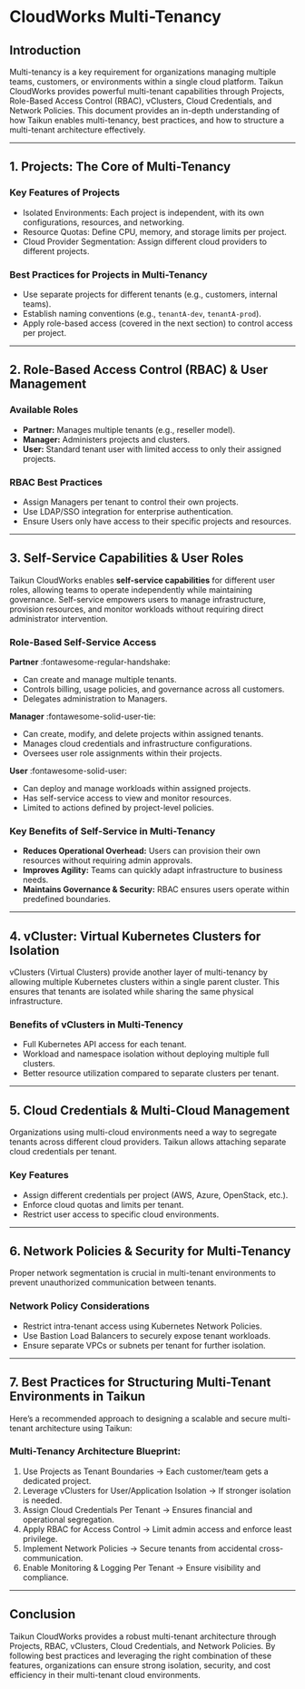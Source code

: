 # **CloudWorks Multi-Tenancy**

## **Introduction**

Multi-tenancy is a key requirement for organizations managing multiple teams, customers, or environments within a single cloud platform. Taikun CloudWorks provides powerful multi-tenant capabilities through Projects, Role-Based Access Control (RBAC), vClusters, Cloud Credentials, and Network Policies. This document provides an in-depth understanding of how Taikun enables multi-tenancy, best practices, and how to structure a multi-tenant architecture effectively.

---

## 1. **Projects: The Core of Multi-Tenancy**

### Key Features of Projects

- Isolated Environments: Each project is independent, with its own configurations, resources, and networking.
- Resource Quotas: Define CPU, memory, and storage limits per project.
- Cloud Provider Segmentation: Assign different cloud providers to different projects.

### Best Practices for Projects in Multi-Tenancy

- Use separate projects for different tenants (e.g., customers, internal teams).
- Establish naming conventions (e.g., `tenantA-dev`, `tenantA-prod`).
- Apply role-based access (covered in the next section) to control access per project.

---

## 2. **Role-Based Access Control (RBAC) & User Management**

### Available Roles

- **Partner:** Manages multiple tenants (e.g., reseller model).
- **Manager:** Administers projects and clusters.
- **User:** Standard tenant user with limited access to only their assigned projects.

### RBAC Best Practices

- Assign Managers per tenant to control their own projects.
- Use LDAP/SSO integration for enterprise authentication.
- Ensure Users only have access to their specific projects and resources.

---

## 3. **Self-Service Capabilities & User Roles**

Taikun CloudWorks enables **self-service capabilities** for different user roles, allowing teams to operate independently while maintaining governance. Self-service empowers users to manage infrastructure, provision resources, and monitor workloads without requiring direct administrator intervention.

### Role-Based Self-Service Access

**Partner** :fontawesome-regular-handshake:

- Can create and manage multiple tenants.
- Controls billing, usage policies, and governance across all customers.
- Delegates administration to Managers.

**Manager** :fontawesome-solid-user-tie:

- Can create, modify, and delete projects within assigned tenants.
- Manages cloud credentials and infrastructure configurations.
- Oversees user role assignments within their projects.

**User** :fontawesome-solid-user:

- Can deploy and manage workloads within assigned projects.
- Has self-service access to view and monitor resources.
- Limited to actions defined by project-level policies.

### Key Benefits of Self-Service in Multi-Tenancy

- **Reduces Operational Overhead:** Users can provision their own resources without requiring admin approvals.
- **Improves Agility:** Teams can quickly adapt infrastructure to business needs.
- **Maintains Governance & Security:** RBAC ensures users operate within predefined boundaries.

---

## 4. **vCluster: Virtual Kubernetes Clusters for Isolation**

vClusters (Virtual Clusters) provide another layer of multi-tenancy by allowing multiple Kubernetes clusters within a single parent cluster. This ensures that tenants are isolated while sharing the same physical infrastructure.

### Benefits of vClusters in Multi-Tenency

- Full Kubernetes API access for each tenant.
- Workload and namespace isolation without deploying multiple full clusters.
- Better resource utilization compared to separate clusters per tenant.

---

## 5. **Cloud Credentials & Multi-Cloud Management**

Organizations using multi-cloud environments need a way to segregate tenants across different cloud providers. Taikun allows attaching separate cloud credentials per tenant.

### Key Features

- Assign different credentials per project (AWS, Azure, OpenStack, etc.).
- Enforce cloud quotas and limits per tenant.
- Restrict user access to specific cloud environments.

---

## 6. **Network Policies & Security for Multi-Tenancy**

Proper network segmentation is crucial in multi-tenant environments to prevent unauthorized communication between tenants.

### Network Policy Considerations

- Restrict intra-tenant access using Kubernetes Network Policies.
- Use Bastion Load Balancers to securely expose tenant workloads.
- Ensure separate VPCs or subnets per tenant for further isolation.

---

## 7. **Best Practices for Structuring Multi-Tenant Environments in Taikun**

Here’s a recommended approach to designing a scalable and secure multi-tenant architecture using Taikun:

### Multi-Tenancy Architecture Blueprint:

1. Use Projects as Tenant Boundaries → Each customer/team gets a dedicated project.
2. Leverage vClusters for User/Application Isolation → If stronger isolation is needed.
3. Assign Cloud Credentials Per Tenant → Ensures financial and operational segregation.
4. Apply RBAC for Access Control → Limit admin access and enforce least privilege.
5. Implement Network Policies → Secure tenants from accidental cross-communication.
6. Enable Monitoring & Logging Per Tenant → Ensure visibility and compliance.

---

## **Conclusion**

Taikun CloudWorks provides a robust multi-tenant architecture through Projects, RBAC, vClusters, Cloud Credentials, and Network Policies. By following best practices and leveraging the right combination of these features, organizations can ensure strong isolation, security, and cost efficiency in their multi-tenant cloud environments.
